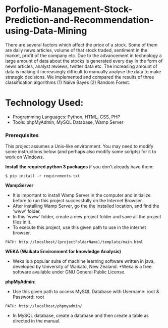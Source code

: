 #  Porfolio-Management-Stock-Prediction-and-Recommendation-using-Data-Mining

There are several factors which affect the price of a stock. Some of them are daily news articles, volume of that stock traded, sentiment in the market, profit of the company etc. Due to the advancement in technology a large amount of data about the stocks is generated every day in the form of news articles, analyst reviews, twitter data etc. The increasing amount of data is making it increasingly difficult to manually analyse the data to make strategic decisions.  We implemented and compared the results of three classification algorithms (1) Naïve Bayes (2) Random Forest.

# Technology Used:

* Programming Languages: Python, HTML, CSS, PHP
* Tools: phpMyAdmin, MySQL Database, Wamp Server

### Prerequisites
This project assumes a Unix-like environment. You may need to modify some instructions below (and perhaps also modify some scripts) for it to work on Windows.

**Install the required python 3 packages** if you don't already have them:
```
$ pip install -r requirements.txt
```
**WampServer**
* It is important to install Wamp Server in the computer and initialize before to run this project successfully on the Internet Browser.
* After installing Wamp Server, go the the installed location, and find the 'www' folder. 
* In this 'www' folder, create a new project folder and save all the project files in it.
* To execute this project, use this given path to use in the internet browser.
```
PATH: http://localhost/(projectFolderName)/template/main.html
```
**WEKA (Waikato Environment for knowledge Analysis)**
* Weka is a popular suite of machine learning software written in java, developed by
University of Waikato, New Zealand. 
*Weka is a free software available under GNU General Public License.

**phpMyAdmin:**

* Use this given path to access MySQL Database with Username: root & Password: root 
```
PATH: http://localhost/phpmyadmin/
```
* In MySQL database, create a database and then create a table as directed in the manual.

